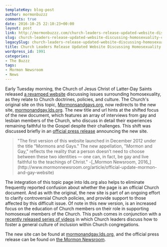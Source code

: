 ```yaml
---
templateKey: blog-post
author: mormonbuzzz
comments: true
date: 2016-10-25 22:10:23+00:00
layout: post
link: http://mormonbuzzz.com/church-leaders-release-updated-website-discussing-homosexuality-church/
slug: church-leaders-release-updated-website-discussing-homosexuality-church
legacySlug: church-leaders-release-updated-website-discussing-homosexuality-church
title: Church Leaders Release Updated Website Discussing Homosexuality and the Church.
wordpress_id: 1991
categories:
- The Buzzz
tags:
- Mormon Newsroom
- News
---
```


Early Tuesday morning, the Church of Jesus Christ of Latter-Day Saints released [a revamped website](https://mormonandgay.lds.org/) discussing issues surrounding homosexuality, as they relate to Church doctrines, policies, and culture. The Church's original site on this topic, [Mormonsandgays.org](http://mormonsandgays.org), now redirects to the new site, [mormonandgay.lds.org](https://mormonandgay.lds.org/). The new title and url hints at the shifted focus of the new document, which features an array of interviews from gay and lesbian members of the Church, who discuss in detail their experiences remaining faithful to the Gospel despite their challenges. This shift was discussed briefly in an [official press release](http://www.mormonnewsroom.org/article/official-update-mormon-and-gay-website) announcing the new site.


<blockquote>"The first version of this website launched in December 2012 under the title "Mormons and Gays." The new appellation, "Mormon and Gay," reflects the reality that a person doesn’t need to choose between these two identities — one can, in fact, be gay and live faithful to the teachings of Christ." -[_Mormon Newsroom, 2016_](http://www.mormonnewsroom.org/article/official-update-mormon-and-gay-website)</blockquote>


The integration of this topic page into lds.org also helps to eliminate frequently reported confusion about whether the page is an official Church document. And as with the original, the new site is part of an ongoing effort to clarify controversial Church policies, and provide support to those affected by this difficult issue. Of note in this new version, is an increased focus on the education of Church members on their role in supporting homosexual members of the Church. This push comes in conjunction with a [recently released series of videos](https://www.lds.org/church/news/leaders-in-video-series-affirm-all-have-a-place-in-christs-church?) in which Church leaders discuss how to foster a general culture of inclusion within Church congregations.

The new site can be found at [mormonandgay.lds.org](https://mormonandgay.lds.org/), and the official press release can be found on [the Mormon Newsroom](http://www.mormonnewsroom.org/article/official-update-mormon-and-gay-website).
